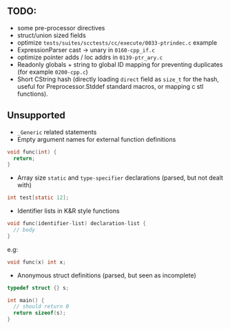 ## TODO:
 - some pre-processor directives
 - struct/union sized fields
 - optimize `tests/suites/scctests/cc/execute/0033-ptrindec.c` example
 - ExpressionParser cast -> unary in `0160-cpp_if.c`
 - optimize pointer adds / loc addrs in `0139-ptr_ary.c`
 - Readonly globals + string to global ID mapping for preventing duplicates (for example `0200-cpp.c`)
 - Short CString hash (directly loading `direct` field as `size_t` for the hash, useful for Preprocessor.Stddef standard macros, or mapping c stl functions).
   
## Unsupported
 - `_Generic` related statements
 - Empty argument names for external function definitions
```C
void func(int) {
  return;
}
```
 - Array size `static` and `type-specifier` declarations (parsed, but not dealt with)
```C
int test[static 12];
```
 - Identifier lists in K&R style functions
```C
void func(identifier-list) declaration-list {
  // body
}
```
e.g:
```C
void func(x) int x;
```
 - Anonymous struct definitions (parsed, but seen as incomplete)
```C
typedef struct {} s;

int main() {
  // should return 0  
  return sizeof(s);
}
```